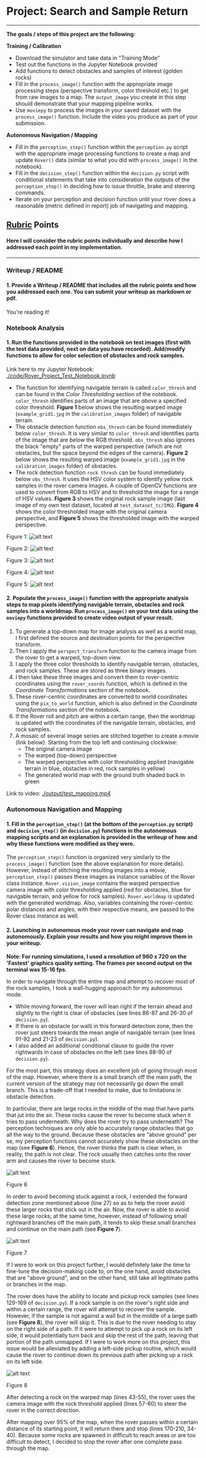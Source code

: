 # Project: Search and Sample Return

---

**The goals / steps of this project are the following:**  

**Training / Calibration**  

* Download the simulator and take data in "Training Mode"
* Test out the functions in the Jupyter Notebook provided
* Add functions to detect obstacles and samples of interest (golden rocks)
* Fill in the `process_image()` function with the appropriate image processing steps (perspective transform, color threshold etc.) to get from raw images to a map.  The `output_image` you create in this step should demonstrate that your mapping pipeline works.
* Use `moviepy` to process the images in your saved dataset with the `process_image()` function.  Include the video you produce as part of your submission.

**Autonomous Navigation / Mapping**

* Fill in the `perception_step()` function within the `perception.py` script with the appropriate image processing functions to create a map and update `Rover()` data (similar to what you did with `process_image()` in the notebook). 
* Fill in the `decision_step()` function within the `decision.py` script with conditional statements that take into consideration the outputs of the `perception_step()` in deciding how to issue throttle, brake and steering commands. 
* Iterate on your perception and decision function until your rover does a reasonable (metric defined in report) job of navigating and mapping.  

[//]: # (References)

[image01]: ./output/warped_nav.jpg
[image02]: ./output/warped_obs.jpg
[image03]: ./output/original_rock.jpg
[image04]: ./output/rock_iso.jpg
[image05]: ./output/warped_rock.jpg
[image06]: ./output/obstacle_in_air.jpg
[image07]: ./output/fork.jpg
[image08]: ./output/rock_in_middle.jpg
[notebook]: ./code/Rover_Project_Test_Notebook.ipynb
[movie]: ./output/test_mapping.mp4

## [Rubric](https://review.udacity.com/#!/rubrics/916/view) Points
#### Here I will consider the rubric points individually and describe how I addressed each point in my implementation.  

---
### Writeup / README

#### 1. Provide a Writeup / README that includes all the rubric points and how you addressed each one.  You can submit your writeup as markdown or pdf.  

You're reading it!

### Notebook Analysis
#### 1. Run the functions provided in the notebook on test images (first with the test data provided, next on data you have recorded). Add/modify functions to allow for color selection of obstacles and rock samples.

Link here to my Jupyter Notebook: [./code/Rover\_Project\_Test\_Notebook.ipynb](./code/Rover\_Project\_Test\_Notebook.ipynb)

* The function for identifying navigable terrain is called `color_thresh` and can be found in the *Color Thresholding* section of the notebook. `color_thresh` identifies parts of an image that are *above* a specified color threshold. **Figure 1** below shows the resulting warped image (`example_grid1.jpg` in the `calibration_images` folder) of navigable terrain.
* The obstacle detection function `obs_thresh` can be found immediately below `color_thresh`. It is very similar to `color_thresh` and identifies parts of the image that are *below* the RGB threshold. `obs_thresh` also ignores the black "empty" parts of the warped perspective (which are not obstacles, but the space beyond the edges of the camera). **Figure 2** below shows the resulting warped image (`example_grid1.jpg` in the `calibration_images` folder) of obstacles.
* The rock detection function `rock thresh` can be found immediately below `obs_thresh`. It uses the HSV color system to identify yellow rock samples in the rover camera images. A couple of OpenCV functions are used to convert from RGB to HSV and to threshold the image for a range of HSV values. **Figure 3** shows the original rock sample image (last image of my own test dataset, located at `test_dataset_tc/IMG`). **Figure 4** shows the color thresholded image with the original camera perspective, and **Figure 5** shows the thresholded image with the warped perspective.

Figure 1:
![alt text][image01]

Figure 2:
![alt text][image02]

Figure 3:
![alt text][image03]

Figure 4:
![alt text][image04]

Figure 5:
![alt text][image05]

#### 2. Populate the `process_image()` function with the appropriate analysis steps to map pixels identifying navigable terrain, obstacles and rock samples into a worldmap.  Run `process_image()` on your test data using the `moviepy` functions provided to create video output of your result. 

1. To generate a top-down map for image analysis as well as a world map, I first defined the source and destination points for the perspective transform.
2. Then I apply the `perspect_transform` function to the camera image from the rover to get a warped, top-down view.
3. I apply the three color thresholds to identify navigable terrain, obstacles, and rock samples. These are stored as three binary images.
4. I then take these three images and convert them to rover-centric coordinates using the `rover_coords` function, which is defined in the *Coordinate Transformations* section of the notebook.
5. These rover-centric coordinates are converted to world coordinates using the `pix_to_world` function, which is also defined in the *Coordinate Transformations* section of the notebook.
6. If the Rover roll and pitch are within a certain range, then the worldmap is updated with the coordinates of the navigable terrain, obstacles, and rock samples.
7. A mosaic of several image series are stitched together to create a movie (link below). Starting from the top left and continuing clockwise:
   * The original camera image
   * The warped (top-down) perspective
   * The warped perspective with color thresholding applied (navigable terrain in blue, obstacles in red, rock samples in yellow)
   * The generated world map with the ground truth shaded back in green

Link to video:
[./output/test_mapping.mp4](./output/test_mapping.mp4)

### Autonomous Navigation and Mapping

#### 1. Fill in the `perception_step()` (at the bottom of the `perception.py` script) and `decision_step()` (in `decision.py`) functions in the autonomous mapping scripts and an explanation is provided in the writeup of how and why these functions were modified as they were.

The `perception_step()` function is organized very similarly to the `process_image()` function (see  the above explanation for more details). However, instead of stitching the resulting images into a movie, `perception_step()` passes these images as instance variables of the Rover class instance. `Rover.vision_image` contains the warped perspective camera image with color thresholding applied (red for obstacles, blue for navigable terrain, and yellow for rock samples). `Rover.worldmap` is updated with the generated worldmap. Also, variables containing the rover-centric polar distances and angles, with their respective means, are passed to the Rover class instance as well.

#### 2. Launching in autonomous mode your rover can navigate and map autonomously.  Explain your results and how you might improve them in your writeup.  

**Note: For running simulations, I used a resolution of 960 x 720 on the 'Fastest' graphics quality setting. The frames per second output on the terminal was 15-16 fps.**

In order to navigate through the entire map and attempt to recover most of the rock samples, I took a wall-hugging approach for my autonomous mode.

   * While moving forward, the rover will lean right if the terrain ahead and slightly to the right is clear of obstacles (see lines 86-87 and 26-30 of `decision.py`).
   * If there is an obstacle (or wall) in this forward detection zone, then the rover just steers towards the mean angle of navigable terrain (see lines 91-92 and 21-23 of `decision.py`).
   * I also added an additional conditional clause to guide the rover rightwards in case of obstacles on the left (see lines 88-90 of `decision.py`).

For the most part, this strategy does an excellent job of going through most of the map. However, where there is a small branch off the main path, the current version of the strategy may not necessarily go down the small branch. This is a trade-off that I needed to make, due to limitations in obstacle detection.

In particular, there are large rocks in the middle of the map that have parts that jut into the air. These rocks cause the rover to become stuck when it tries to pass underneath. Why does the rover try to pass underneath? The perception techniques are only able to accurately range obstacles that go all the way to the ground. Because these obstacles are "above ground" per se, my perception functions cannot accurately show these obstacles on the map (see **Figure 6**). Hence, the rover thinks the path is clear when, in reality, the path is not clear. The rock usually then catches onto the rover arm and causes the rover to become stuck.

![alt text][image06]

Figure 6

In order to avoid becoming stuck against a rock, I extended the forward detection zone mentioned above (line 27) so as to help the rover avoid these larger rocks that stick out in the air. Now, the rover is able to avoid these large rocks; at the same time, however, instead of following small rightward branches off the main path, it tends to skip these small branches and continue on the main path (see **Figure 7**).

![alt text][image07]

Figure 7

If I were to work on this project further, I would definitely take the time to fine-tune the decision-making code to, on the one hand, avoid obstacles that are "above ground", and on the other hand, still take all legitimate paths or branches in the map.

The rover does have the ability to locate and pickup rock samples (see lines 129-169 of `decision.py`). If a rock sample is on the rover's right side and within a certain range, the rover will attempt to recover the sample. However, if the sample is not against a wall but in the middle of a large path (see **Figure 8**), the rover will skip it. This is due to the rover needing to stay on the right side of a path. If it were to attempt to pick up a rock on its left side, it would potentially turn back and skip the rest of the path, leaving that portion of the path unmapped. If I were to work more on this project, this issue would be alleviated by adding a left-side pickup routine, which would cause the rover to continue down its previous path after picking up a rock on its left side.

![alt text][image08]

Figure 8

After detecting a rock on the warped map (lines 43-55), the rover uses the camera image with the rock threshold applied (lines 57-60) to steer the rover in the correct direction.

After mapping over 95% of the map, when the rover passes within a certain distance of its starting point, it will return there and stop (lines 170-210, 34-40). Because some rocks are spawned in difficult to reach areas or are too difficult to detect, I decided to stop the rover after one complete pass through the map.

